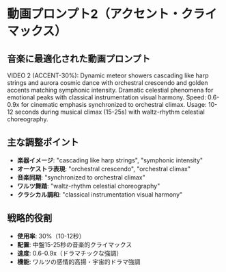 # 動画プロンプト2（アクセント・クライマックス）

## 音楽に最適化された動画プロンプト

VIDEO 2 (ACCENT-30%): Dynamic meteor showers cascading like harp strings and aurora cosmic dance with orchestral crescendo and golden accents matching symphonic intensity. Dramatic celestial phenomena for emotional peaks with classical instrumentation visual harmony. Speed: 0.6-0.9x for cinematic emphasis synchronized to orchestral climax. Usage: 10-12 seconds during musical climax (15-25s) with waltz-rhythm celestial choreography.

## 主な調整ポイント

- **楽器イメージ**: "cascading like harp strings", "symphonic intensity"
- **オーケストラ表現**: "orchestral crescendo", "orchestral climax"
- **音楽同期**: "synchronized to orchestral climax"
- **ワルツ舞踏**: "waltz-rhythm celestial choreography"
- **クラシカル調和**: "classical instrumentation visual harmony"

## 戦略的役割
- **使用率**: 30%（10-12秒）
- **配置**: 中盤15-25秒の音楽的クライマックス
- **速度**: 0.6-0.9x（ドラマチックな強調）
- **機能**: ワルツの感情的高揚・宇宙的ドラマ強調